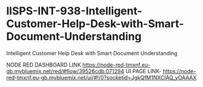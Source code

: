# llSPS-INT-938-Intelligent-Customer-Help-Desk-with-Smart-Document-Understanding
Intelligent Customer Help Desk with Smart Document Understanding






NODE RED DASHBOARD LINK https://node-red-tmxnf.eu-gb.mybluemix.net/red/#flow/39526cdb.071294
UI PAGE LINK- https://node-red-tmxnf.eu-gb.mybluemix.net/ui/#!/0?socketid=JgkQfM1NXClAQ_yOAAAX
